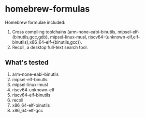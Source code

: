 homebrew-formulas
==================================

Homebrew formulae included:

  1. Cross compiling toolchains (arm-none-eabi-binutils, mipsel-elf-{binutils,gcc,gdb}, mipsel-linux-musl, riscv64-{unknown-elf,elf-binutils},x86_64-elf-{binutils,gcc}).
  2. Recoll, a desktop full-text search tool.

## What's tested

1. arm-none-eabi-binutils
2. mipsel-elf-binutls
3. mipsel-linux-musl
4. riscv64-unknown-elf
5. riscv64-elf-binutils
6. recoll
7. x86_64-elf-binutils
8. x86_64-elf-gcc